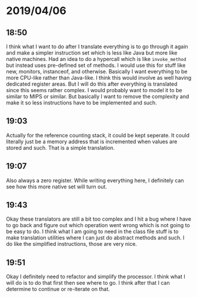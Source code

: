 # 2019/04/06

## 18:50

I think what I want to do after I translate everything is to go through it
again and make a simpler instruction set which is less like Java but more like
native machines. Had an idea to do a hypercall which is like `invoke_method`
but instead uses pre-defined set of methods. I would use this for stuff like
new, monitors, instanceof, and otherwise. Basically I want everything to be
more CPU-like rather than Java-like. I think this would involve as well having
dedicated register areas. But I will do this after everything is translated
since this seems rather complex. I would probably want to model it to be
similar to MIPS or similar. But basically I want to remove the complexity and
make it so less instructions have to be implemented and such.

## 19:03

Actually for the reference counting stack, it could be kept seperate. It
could literally just be a memory address that is incremented when values are
stored and such. That is a simple translation.

## 19:07

Also always a zero register. While writing everything here, I definitely can
see how this more native set will turn out.

## 19:43

Okay these translators are still a bit too complex and I hit a bug where I
have to go back and figure out which operation went wrong which is not going
to be easy to do. I think what I am going to need in the class file stuff is
to make translation utilities where I can just do abstract methods and such.
I do like the simplified instructions, those are very nice.

## 19:51

Okay I definitely need to refactor and simplify the processor. I think what
I will do is to do that first then see where to go. I think after that I can
determine to continue or re-iterate on that.
